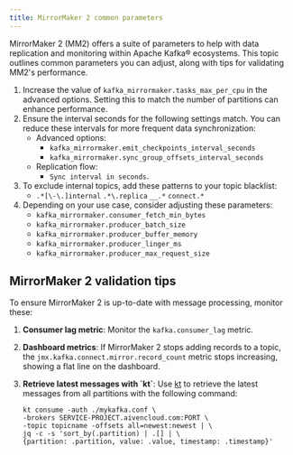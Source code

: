 ```yaml
---
title: MirrorMaker 2 common parameters
---
```


MirrorMaker 2 (MM2) offers a suite of parameters to help with data replication and monitoring within Apache Kafka® ecosystems.
This topic outlines common parameters you can adjust, along with tips for
validating MM2's performance.

1.  Increase the value of `kafka_mirrormaker.tasks_max_per_cpu` in the
    advanced options. Setting this to match the number of partitions can
    enhance performance.
1.  Ensure the interval seconds for the following settings match. You
    can reduce these intervals for more frequent data synchronization:
    -   Advanced options:
        -   `kafka_mirrormaker.emit_checkpoints_interval_seconds`
        -   `kafka_mirrormaker.sync_group_offsets_interval_seconds`
    -   Replication flow:
        -   `Sync interval in seconds`.
1.  To exclude internal topics, add these patterns to your topic
    blacklist:
    -   `.*[\-\.]internal` `.*\.replica` `__.*` `connect.*`
1.  Depending on your use case, consider adjusting these parameters:
    -   `kafka_mirrormaker.consumer_fetch_min_bytes`
    -   `kafka_mirrormaker.producer_batch_size`
    -   `kafka_mirrormaker.producer_buffer_memory`
    -   `kafka_mirrormaker.producer_linger_ms`
    -   `kafka_mirrormaker.producer_max_request_size`

## MirrorMaker 2 validation tips

To ensure MirrorMaker 2 is up-to-date with message processing, monitor
these:

1.  **Consumer lag metric**: Monitor the `kafka.consumer_lag` metric.

1.  **Dashboard metrics**: If MirrorMaker 2 stops adding records to a
    topic, the `jmx.kafka.connect.mirror.record_count` metric stops
    increasing, showing a flat line on the dashboard.

1.  **Retrieve latest messages with \`kt\`**: Use
    [kt](https://github.com/fgeller/kt) to retrieve the latest messages
    from all partitions with the following command:

    ```
    kt consume -auth ./mykafka.conf \
    -brokers SERVICE-PROJECT.aivencloud.com:PORT \
    -topic topicname -offsets all=newest:newest | \
    jq -c -s 'sort_by(.partition) | .[] | \
    {partition: .partition, value: .value, timestamp: .timestamp}'
    ```
